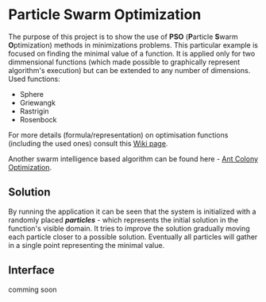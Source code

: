 # Particle Swarm Optimization

The purpose of this project is to show the use of **PSO** (**P**article **S**warm **O**ptimization)
methods in minimizations problems. This particular example is focused on finding the minimal value
of a function. It is applied only for two dimmensional functions (which made possible to graphically 
represent algorithm's execution) but can be extended to any number of dimensions. Used functions:
- Sphere
- Griewangk 
- Rastrigin 
- Rosenbock 

For more details (formula/representation) on optimisation functions (including the used ones)
consult this [Wiki page](https://en.wikipedia.org/wiki/Test_functions_for_optimization).

Another swarm intelligence based algorithm can be found here - 
[Ant Colony Optimization](https://github.com/Iulian-Stan/AntColonyOptimization).

## Solution

By running the application it can be seen that the system is initialized with a randomly placed 
**_particles_** - which represents the initial solution in the function's visible domain. It tries
to improve the solution gradually moving each particle closer to a possible solution. Eventually
all particles will gather in a single point representing the minimal value.

## Interface 

comming soon

